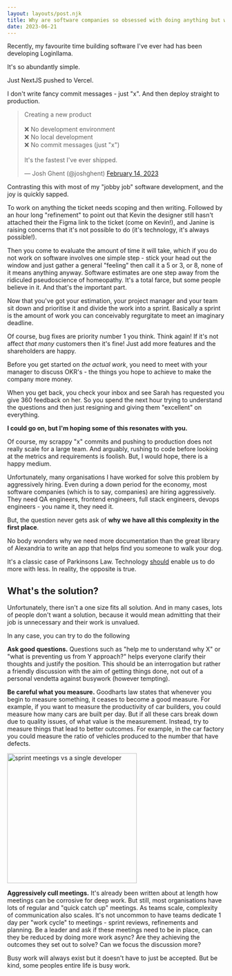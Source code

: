 ```yaml
---
layout: layouts/post.njk
title: Why are software companies so obsessed with doing anything but work?
date: 2023-06-21
---
```


Recently, my favourite time building software I've ever had has been developing Loginllama.

It's so abundantly simple.

Just NextJS pushed to Vercel.

I don't write fancy commit messages - just "x". And then deploy straight to production.

<blockquote class="twitter-tweet"><p lang="en" dir="ltr">Creating a new product<br><br>❌ No development environment<br>❌ No local development<br>❌ No commit messages (just &quot;x&quot;)<br><br>It&#39;s the fastest I&#39;ve ever shipped.</p>&mdash; Josh Ghent (@joshghent) <a href="https://twitter.com/joshghent/status/1625458796351848448?ref_src=twsrc%5Etfw">February 14, 2023</a></blockquote> <script async src="https://platform.twitter.com/widgets.js" charset="utf-8"></script>

Contrasting this with most of my "jobby job" software development, and the joy is quickly sapped.

To work on anything the ticket needs scoping and then writing. Followed by an hour long "refinement" to point out that Kevin the designer still hasn't attached their the Figma link to the ticket (come on Kevin!), and Janine is raising concerns that it's not possible to do (it's technology, it's always possible!).

Then you come to evaluate the amount of time it will take, which if you do not work on software involves one simple step - stick your head out the window and just gather a general "feeling" then call it a 5 or 3, or 8, none of it means anything anyway. Software estimates are one step away from the ridiculed pseudoscience of homeopathy. It's a total farce, but some people believe in it. And that's the important part.

Now that you've got your estimation, your project manager and your team sit down and prioritise it and divide the work into a sprint. Basically a sprint is the amount of work you can conceivably regurgitate to meet an imaginary deadline.

Of course, bug fixes are priority number 1 you think. Think again! If it's not affect _that many_ customers then it's fine! Just add more features and the shareholders are happy.

Before you get started on _the actual work_, you need to meet with your manager to discuss OKR's - the things you hope to achieve to make the company more money.

When you get back, you check your inbox and see Sarah has requested you give 360 feedback on her. So you spend the next hour trying to understand the questions and then just resigning and giving them "excellent" on everything.

**I could go on, but I'm hoping some of this resonates with you.**

Of course, my scrappy "x" commits and pushing to production does not really scale for a large team. And arguably, rushing to code before looking at the metrics and requirements is foolish. But, I would hope, there is a happy medium.

Unfortunately, many organisations I have worked for solve this problem by aggressively hiring. Even during a down period for the economy, most software companies (which is to say, companies) are hiring aggressively. They need QA engineers, frontend engineers, full stack engineers, devops engineers - you name it, they need it.

But, the question never gets ask of **why we have all this complexity in the first place**.

No body wonders why we need more documentation than the great library of Alexandria to write an app that helps find you someone to walk your dog.

It's a classic case of Parkinsons Law. Technology <u>should</u> enable us to do more with less. In reality, the opposite is true.

## What's the solution?

Unfortunately, there isn't a one size fits all solution. And in many cases, lots of people don't want a solution, because it would mean admitting that their job is unnecessary and their work is unvalued.

In any case, you can try to do the following

**Ask good questions.** Questions such as "help me to understand why X" or "what is preventing us from Y approach?" helps everyone clarify their thoughts and justify the position. This should be an interrogation but rather a friendly discussion with the aim of getting things done, not out of a personal vendetta against busywork (however tempting).

**Be careful what you measure.** Goodharts law states that whenever you begin to measure something, it ceases to become a good measure. For example, if you want to measure the productivity of car builders, you could measure how many cars are built per day. But if all these cars break down due to quality issues, of what value is the measurement. Instead, try to measure things that lead to better outcomes. For example, in the car factory you could measure the ratio of vehicles produced to the number that have defects.

<img src="./../../../content/assets/images/meeting-faceoff.png" alt="sprint meetings vs a single developer" height="300"/>

**Aggressively cull meetings.** It's already been written about at length how meetings can be corrosive for deep work. But still, most organisations have lots of regular and "quick catch up" meetings. As teams scale, complexity of communication also scales. It's not uncommon to have teams dedicate 1 day per "work cycle" to meetings - sprint reviews, refinements and planning. Be a leader and ask if these meetings need to be in place, can they be reduced by doing more work async? Are they achieving the outcomes they set out to solve? Can we focus the discussion more?

Busy work will always exist but it doesn't have to just be accepted. But be kind, some peoples entire life is busy work.
